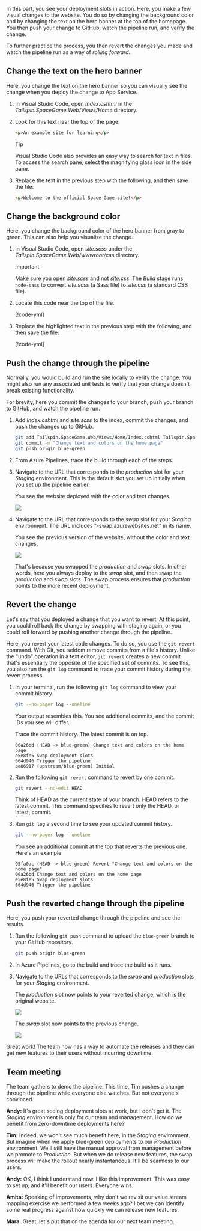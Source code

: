 In this part, you see your deployment slots in action. Here, you make a few visual changes to the website. You do so by changing the background color and by changing the text on the hero banner at the top of the homepage. You then push your change to GitHub, watch the pipeline run, and verify the change.

To further practice the process, you then revert the changes you made and watch the pipeline run as a way of *rolling forward*.

## Change the text on the hero banner

Here, you change the text on the hero banner so you can visually see the change when you deploy the change to App Service.

1. In Visual Studio Code, open *Index.cshtml* in the *Tailspin.SpaceGame.Web/Views/Home* directory.
1. Look for this text near the top of the page:

    ```html
    <p>An example site for learning</p>
    ```

    > [!TIP]
    > Visual Studio Code also provides an easy way to search for text in files. To access the search pane, select the magnifying glass icon in the side pane.

1. Replace the text in the previous step with the following, and then save the file:

    ```html
    <p>Welcome to the official Space Game site!</p>
    ```

## Change the background color

Here, you change the background color of the hero banner from gray to green. This can also help you visualize the change.

1. In Visual Studio Code, open *site.scss* under the *Tailspin.SpaceGame.Web/wwwroot/css* directory.

    > [!IMPORTANT]
    > Make sure you open *site.scss* and not *site.css*. The _Build_ stage runs `node-sass` to convert *site.scss* (a Sass file) to *site.css* (a standard CSS file).

1. Locate this code near the top of the file.

    [!code-yml[](code/5-site-1.scss?range=1-8&highlight=3)]

1. Replace the highlighted text in the previous step with the following, and then save the file:

    [!code-yml[](code/5-site-2.scss?range=1-8&highlight=3)]

## Push the change through the pipeline

Normally, you would build and run the site locally to verify the change. You might also run any associated unit tests to verify that your change doesn't break existing functionality.

For brevity, here you commit the changes to your branch, push your branch to GitHub, and watch the pipeline run.

1. Add *Index.cshtml* and *site.scss* to the index, commit the changes, and push the changes up to GitHub.

    ```bash
    git add Tailspin.SpaceGame.Web/Views/Home/Index.cshtml Tailspin.SpaceGame.Web/wwwroot/css/site.scss
    git commit -m "Change text and colors on the home page"
    git push origin blue-green
    ```

1. From Azure Pipelines, trace the build through each of the steps.
1. Navigate to the URL that corresponds to the *production* slot for your _Staging_ environment. This is the default slot you set up initially when you set up the pipeline earlier.

    You see the website deployed with the color and text changes.

    ![](../media/5-app-service-staging.png)

1. Navigate to the URL that corresponds to the *swap* slot for your _Staging_ environment. The URL includes "-swap.azurewebsites.net" in its name.

    You see the previous version of the website, without the color and text changes.

    ![](../media/5-app-service-staging-swap.png)

    That's because you swapped the *production* and *swap* slots. In other words, here you always deploy to the *swap* slot, and then swap the *production* and *swap* slots. The swap process ensures that *production* points to the more recent deployment.

## Revert the change

Let's say that you deployed a change that you want to revert. At this point, you could roll back the change by swapping with staging again, or you could roll forward by pushing another change through the pipeline.

Here, you revert your latest code changes. To do so, you use the `git revert` command. With Git, you seldom remove commits from a file's history. Unlike the "undo" operation in a text editor, `git revert` creates a new commit that's essentially the opposite of the specified set of commits. To see this, you also run the `git log` command to trace your commit history during the revert process.

1. In your terminal, run the following `git log` command to view your commit history.

    ```bash
    git --no-pager log --oneline
    ```

    Your output resembles this. You see additional commits, and the commit IDs you see will differ.

    Trace the commit history. The latest commit is on top.

    ```output
    06a26bd (HEAD -> blue-green) Change text and colors on the home page
    e5e8fe5 Swap deployment slots
    664d946 Trigger the pipeline
    be86917 (upstream/blue-green) Initial
    ```

1. Run the following `git revert` command to revert by one commit.

    ```bash
    git revert --no-edit HEAD
    ```

    Think of HEAD as the current state of your branch. HEAD refers to the latest commit. This command specifies to revert only the HEAD, or latest, commit.

1. Run `git log` a second time to see your updated commit history.

    ```bash
    git --no-pager log --oneline
    ```

    You see an additional commit at the top that reverts the previous one. Here's an example.

    ```output
    95fa0ac (HEAD -> blue-green) Revert "Change text and colors on the home page"
    06a26bd Change text and colors on the home page
    e5e8fe5 Swap deployment slots
    664d946 Trigger the pipeline
    ```

## Push the reverted change through the pipeline

Here, you push your reverted change through the pipeline and see the results.

1. Run the following `git push` command to upload the `blue-green` branch to your GitHub repository.

    ```bash
    git push origin blue-green
    ```

1. In Azure Pipelines, go to the build and trace the build as it runs.
1. Navigate to the URLs that corresponds to the *swap* and *production* slots for your _Staging_ environment.

    The *production* slot now points to your reverted change, which is the original website.

    ![](../media/5-app-service-staging-swap.png)

    The *swap* slot now points to the previous change.

    ![](../media/5-app-service-staging.png)

Great work! The team now has a way to automate the releases and they can get new features to their users without incurring downtime.

## Team meeting

The team gathers to demo the pipeline. This time, Tim pushes a change through the pipeline while everyone else watches. But not everyone's convinced.

**Andy:** It's great seeing deployment slots at work, but I don't get it. The _Staging_ environment is only for our team and management. How do we benefit from zero-downtime deployments here?

**Tim:** Indeed, we won't see much benefit here, in the _Staging_ environment. But imagine when we apply blue-green deployments to our _Production_ environment. We'll still have the manual approval from management before we promote to _Production_. But when we do release new features, the swap process will make the rollout nearly instantaneous. It'll be seamless to our users.

**Andy:** OK, I think I understand now. I like this improvement. This was easy to set up, and it'll benefit our users. Everyone wins.

**Amita:** Speaking of improvements, why don't we revisit our value stream mapping exercise we performed a few weeks ago? I bet we can identify some real progress against how quickly we can release new features.

**Mara:** Great, let's put that on the agenda for our next team meeting.